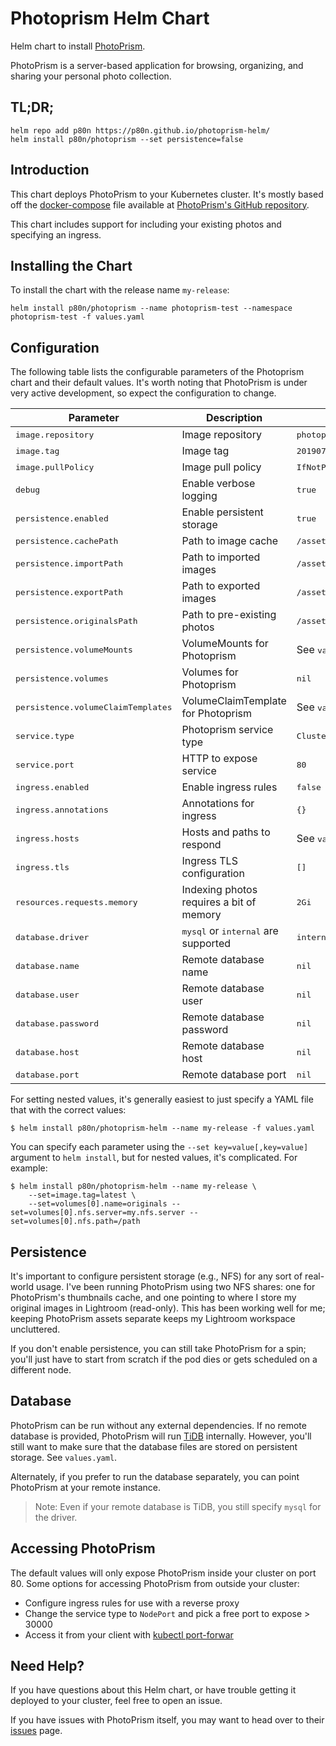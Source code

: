 # Photoprism Helm Chart
Helm chart to install [PhotoPrism](https://photoprism.org/).

PhotoPrism is a server-based application for browsing, organizing, and sharing your personal photo collection.


## TL;DR;

```console
helm repo add p80n https://p80n.github.io/photoprism-helm/
helm install p80n/photoprism --set persistence=false
```

## Introduction

This chart deploys PhotoPrism to your Kubernetes cluster. It's mostly based off the
[docker-compose](https://github.com/photoprism/photoprism/blob/develop/docker-compose.yml) file
available at [PhotoPrism's GitHub repository](https://github.com/photoprism/photoprism).

This chart includes support for including your existing photos and specifying an ingress.


## Installing the Chart

To install the chart with the release name `my-release`:

```console
helm install p80n/photoprism --name photoprism-test --namespace photoprism-test -f values.yaml
```


## Configuration

The following table lists the configurable parameters of the Photoprism chart and their default values.
It's worth noting that PhotoPrism is under very active development, so expect the configuration to change.

| Parameter                               | Description    | Default     |
|-----------------------------------------|----------------|--------------|
| <span style="font-family: monospace">image.repository</span>       | Image repository | <span style="font-family: monospace">photoprism/photoprism</span> |
| <span style="font-family: monospace">image.tag</span>              | Image tag | <span style="font-family: monospace">20190703</span> |
| <span style="font-family: monospace">image.pullPolicy</span>       | Image pull policy | <span style="font-family: monospace">IfNotPresent</span> |
| <span style="font-family: monospace">debug</span>                  | Enable verbose logging | <span style="font-family: monospace">true</span> |
| <span style="font-family: monospace">persistence.enabled</span>    | Enable persistent storage | <span style="font-family: monospace">true</span> |
| <span style="font-family: monospace">persistence.cachePath</span>  | Path to image cache | <span style="font-family: monospace">/assets/cache</span> |
| <span style="font-family: monospace">persistence.importPath</span> | Path to imported images | <span style="font-family: monospace">/assets/photos/import</span> |
| <span style="font-family: monospace">persistence.exportPath</span> | Path to exported images | <span style="font-family: monospace">/assets/photos/exports</span> |
| <span style="font-family: monospace">persistence.originalsPath</span> | Path to pre-existing photos | <span style="font-family: monospace">/assets/photos/originals</span> |
| <span style="font-family: monospace">persistence.volumeMounts</span>  | VolumeMounts for Photoprism | See <span style="font-family: monospace">values.yaml</span> |
| <span style="font-family: monospace">persistence.volumes</span>    | Volumes for Photoprism | <span style="font-family: monospace">nil</span> |
| <span style="font-family: monospace">persistence.volumeClaimTemplates</span> | VolumeClaimTemplate for Photoprism | See <span style="font-family: monospace">values.yaml</span> |
| <span style="font-family: monospace">service.type</span>           | Photoprism service type | <span style="font-family: monospace">ClusterIP</span> |
| <span style="font-family: monospace">service.port</span>           | HTTP to expose service | <span style="font-family: monospace">80</span> |
| <span style="font-family: monospace">ingress.enabled</span>        | Enable ingress rules | <span style="font-family: monospace">false</span> |
| <span style="font-family: monospace">ingress.annotations</span>    | Annotations for ingress | <span style="font-family: monospace">{}</span> |
| <span style="font-family: monospace">ingress.hosts</span>          | Hosts and paths to respond | See <span style="font-family: monospace">values.yaml</span> |
| <span style="font-family: monospace">ingress.tls</span>            | Ingress TLS configuration | <span style="font-family: monospace">[]</span> |
| <span style="font-family: monospace">resources.requests.memory</span> | Indexing photos requires a bit of memory | <span style="font-family: monospace">2Gi</span> |
| <span style="font-family: monospace">database.driver</span>        | <span style="font-family: monospace">mysql</span> or <span style="font-family: monospace">internal</span> are supported | <span style="font-family: monospace">internal</span> |
| <span style="font-family: monospace">database.name</span>          | Remote database name | <span style="font-family: monospace">nil</span> |
| <span style="font-family: monospace">database.user</span>          | Remote database user | <span style="font-family: monospace">nil</span> |
| <span style="font-family: monospace">database.password</span>      | Remote database password | <span style="font-family: monospace">nil</span> |
| <span style="font-family: monospace">database.host</span>          | Remote database host | <span style="font-family: monospace">nil</span> |
| <span style="font-family: monospace">database.port</span>          | Remote database port | <span style="font-family: monospace">nil</span> |


For setting nested values, it's generally easiest to just specify a YAML file that with the correct values:

```console
$ helm install p80n/photoprism-helm --name my-release -f values.yaml
```

You can specify each parameter using the `--set key=value[,key=value]` argument to `helm install`, but for nested values, it's complicated. For example:
```console
$ helm install p80n/photoprism-helm --name my-release \
    --set=image.tag=latest \
    --set=volumes[0].name=originals --set=volumes[0].nfs.server=my.nfs.server --set=volumes[0].nfs.path=/path
```



## Persistence

It's important to configure persistent storage (e.g., NFS) for any sort of real-world usage.
I've been running PhotoPrism using two NFS shares: one for PhotoPrism's thumbnails cache, and one pointing to where I store my original images in Lightroom (read-only).
This has been working well for me; keeping PhotoPrism assets separate keeps my Lightroom workspace uncluttered.

If you don't enable persistence, you can still take PhotoPrism for a spin; you'll just have to start from scratch if the pod dies or gets scheduled on a different node.


## Database

PhotoPrism can be run without any external dependencies. If no remote database is provided, PhotoPrism will
run [TiDB](https://github.com/pingcap/tidb) internally.
However, you'll still want to make sure that the database files are stored on persistent storage. See `values.yaml`.

Alternately, if you prefer to run the database separately, you can point PhotoPrism at your remote instance.

> Note:
> Even if your remote database is TiDB, you still specify `mysql` for the driver.

## Accessing PhotoPrism

The default values will only expose PhotoPrism inside your cluster on port 80. Some options for accessing PhotoPrism from outside your cluster:
- Configure ingress rules for use with a reverse proxy
- Change the service type to `NodePort` and pick a free port to expose > 30000
- Access it from your client with [kubectl port-forwar](https://kubernetes.io/docs/tasks/access-application-cluster/port-forward-access-application-cluster/)

## Need Help?

If you have questions about this Helm chart, or have trouble getting it deployed to your cluster, feel free to open an issue.

If you have issues with PhotoPrism itself, you may want to head over to their [issues](https://github.com/photoprism/photoprism/issues) page.